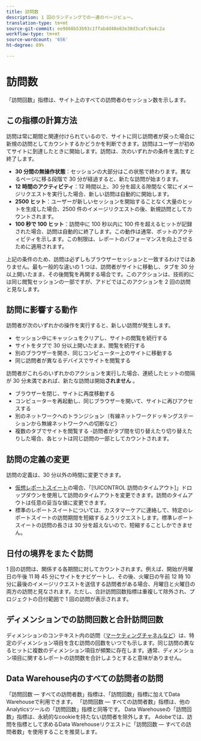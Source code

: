 ```yaml
---
title: 訪問数
description: 1 回のランディングでの一連のページビュー。
translation-type: tm+mt
source-git-commit: ee9868b53b93c1ffabdd48e83e38d3cafc9a4c2a
workflow-type: tm+mt
source-wordcount: '656'
ht-degree: 89%

---
```



# 訪問数

「訪問回数」指標は、サイト上のすべての訪問者のセッション数を示します。

## この指標の計算方法

訪問は常に期間と関連付けられているので、サイトに同じ訪問者が戻った場合に新規の訪問としてカウントするかどうかを判断できます。訪問はユーザーが初めてサイトに到達したときに開始します。訪問は、次のいずれかの条件を満たすと終了します。

* **30 分間の無操作状態**：セッションの大部分はこの状態で終わります。異なるページに移る段階で 30 分が経過すると、新たな訪問が始まります。
* **12 時間のアクティビティ**：12 時間以上、30 分を超える隙間なく常にイメージリクエストを実行した場合、新しい訪問は自動的に開始します。
* **2500 ヒット**：ユーザーが新しいセッションを開始することなく大量のヒットを生成した場合、2500 件のイメージリクエストの後、新規訪問としてカウントされます。
* **100 秒で 100 ヒット**：訪問中に 100 秒以内に 100 件を超えるヒットが記録された場合、訪問は自動的に終了します。この動作は通常、ボットのアクティビティを示します。この制限は、レポートのパフォーマンスを向上させるために適用されます。

上記の条件のため、訪問は必ずしもブラウザーセッションと一致するわけではありません。最も一般的な違いの 1 つは、訪問者がサイトに移動し、タブを 30 分以上開いたまま、その後閲覧を再開する場合です。このアクションは、技術的には同じ閲覧セッションの一部ですが、アドビではこのアクションを 2 回の訪問と見なします。

## 訪問に影響する動作

訪問者が次のいずれかの操作を実行すると、新しい訪問が発生します。

* セッション中にキャッシュをクリアし、サイトの閲覧を続行する
* サイトをタブで 30 分以上開いたまま、閲覧を続行する
* 別のブラウザーを開き、同じコンピューター上のサイトに移動する
* 同じ訪問者が異なるデバイスでサイトを閲覧する

訪問者がこれらのいずれかのアクションを実行した場合、連続したヒットの間隔が 30 分未満であれば、新たな訪問は開始&#x200B;**されません** 。

* ブラウザーを閉じ、サイトに再度移動する
* コンピューターを再起動し、同じブラウザーを開いて、サイトに再びアクセスする
* 別のネットワークへのトランジション（有線ネットワークドッキングステーションから無線ネットワークへの切断など）
* 複数のタブでサイトを閲覧する -訪問者がタブ間を切り替えたり切り替えたりした場合、各ヒットは同じ訪問の一部としてカウントされます。

## 訪問の定義の変更

訪問の定義は、30 分以外の時間に変更できます。

* [仮想レポートスイート](../vrs/vrs-about.md)の場合、「[!UICONTROL 訪問のタイムアウト]」ドロップダウンを使用して訪問のタイムアウトを変更できます。訪問のタイムアウトは任意の妥当な値に変更できます。
* 標準のレポートスイートについては、カスタマーケアに連絡して、特定のレポートスイートの訪問期間を短縮するようリクエストします。標準レポートスイートの訪問の長さは 30 分を超えないので、短縮することしかできません。

## 日付の境界をまたぐ訪問

1 回の訪問は、関係する各期間に対してカウントされます。例えば、開始が月曜日の午後 11 時 45 分にサイトをナビゲートし、その後、火曜日の午前 12 時 10 分に最後のイメージリクエストを送信する訪問者がある場合、月曜日と火曜日の両方の訪問と見なされます。ただし、合計訪問回数指標は重複して除外され、プロジェクトの日付範囲で 1 回の訪問が表示されます。

## ディメンションでの訪問回数と合計訪問回数

ディメンションのコンテキスト内の訪問（[マーケティングチャネルなど](../dimensions/marketing-channel.md)）は、特定のディメンション項目を含む訪問の回数をいつでも示します。同じ訪問の異なるヒットに複数のディメンション項目が頻繁に存在します。通常、ディメンション項目に関するレポートの訪問数を合計しようとすると意味がありません。

## Data Warehouse内のすべての訪問者の訪問

「訪問回数 — すべての訪問者数」指標は、「訪問回数」指標に加えてData Warehouseで利用できます。 「訪問回数 — すべての訪問者数」指標は、他のAnalyticsツールの「訪問回数」指標と同等です。 Data Warehouseの「訪問回数」指標は、永続的なcookieを持たない訪問者を除外します。 Adobeでは、訪問を指標として求めるData Warehouseリクエストに「訪問回数 — すべての訪問者数」を使用することを推奨します。
